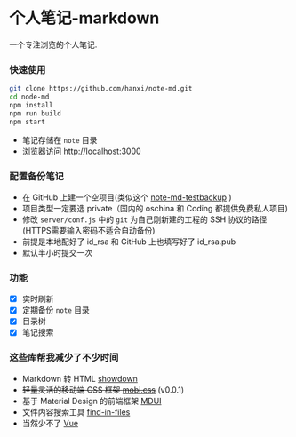 # 个人笔记-markdown

一个专注浏览的个人笔记.

### 快速使用

```bash
git clone https://github.com/hanxi/note-md.git
cd node-md
npm install
npm run build
npm start
```

- 笔记存储在 `note` 目录
- 浏览器访问 <http://localhost:3000>

### 配置备份笔记

- 在 GitHub 上建一个空项目(类似这个 [note-md-testbackup](https://github.com/hanxi/note-md-testbackup) )
- 项目类型一定要选 private（国内的 oschina 和 Coding 都提供免费私人项目)
- 修改 `server/conf.js` 中的 `git` 为自己刚新建的工程的 SSH 协议的路径(HTTPS需要输入密码不适合自动备份)
- 前提是本地配好了 id_rsa 和 GitHub 上也填写好了 id_rsa.pub
- 默认半小时提交一次

### 功能

- [x] 实时刷新
- [x] 定期备份 `note` 目录
- [x] 目录树
- [x] 笔记搜索

### 这些库帮我减少了不少时间

- Markdown 转 HTML [showdown](https://github.com/showdownjs/showdown)
- ~~轻量灵活的移动端 CSS 框架 [mobi.css](https://github.com/xcatliu/mobi.css)~~ (v0.0.1)
- 基于 Material Design 的前端框架 [MDUI](https://github.com/zdhxiong/mdui)
- 文件内容搜索工具 [find-in-files](https://github.com/kaesetoast/find-in-files)
- 当然少不了 [Vue](https://cn.vuejs.org/)
